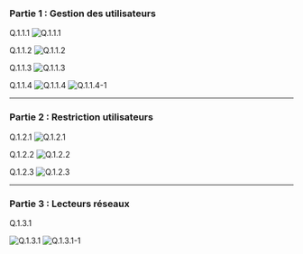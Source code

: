 ### Partie 1 : Gestion des utilisateurs

Q.1.1.1
![Q.1.1.1](<Capture d'écran 2024-06-21 120651.png>)

Q.1.1.2
![Q.1.1.2](<Capture d'écran 2024-06-21 113039.png>)

Q.1.1.3
![Q.1.1.3](<Capture d'écran 2024-06-21 120831.png>)

Q.1.1.4
![Q.1.1.4](<Capture d'écran 2024-06-21 121001.png>)
![Q.1.1.4-1](<Capture d'écran 2024-06-21 130104.png>)

___

### Partie 2 : Restriction utilisateurs

Q.1.2.1
![Q.1.2.1](<Capture d'écran 2024-06-21 125428.png>)

Q.1.2.2
![Q.1.2.2](<Capture d'écran 2024-06-21 125700.png>)

Q.1.2.3
![Q.1.2.3](<Capture d'écran 2024-06-21 124003.png>)
___

### Partie 3 : Lecteurs réseaux

Q.1.3.1

![Q.1.3.1](<Capture d'écran 2024-06-21 111423.png>)
![Q.1.3.1-1](<Capture d'écran 2024-06-21 111517.png>)
